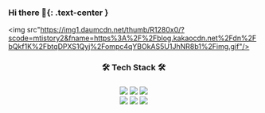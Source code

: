 ### Hi there 👋{: .text-center }
<img src"https://img1.daumcdn.net/thumb/R1280x0/?scode=mtistory2&fname=https%3A%2F%2Fblog.kakaocdn.net%2Fdn%2FbQkf1K%2FbtqDPXS1Qyj%2Fompc4qYBOkAS5U1JhNR8b1%2Fimg.gif"/></a>
<h3 align="center">🛠 Tech Stack 🛠 <h3>
<div align="center">
  <img src="https://img.shields.io/badge/Python-8e44ad?style=flat-square&logo=Python&logoColor=white"/></a>
  <img src="https://img.shields.io/badge/C++-00599C?style=flat-square&logo=C%2B%2B&logoColor=white"/></a>
  <img src="https://img.shields.io/badge/Swift-FA7343?style=flat-square&logo=Swift&logoColor=white"/></a></br>
  <img src="https://img.shields.io/badge/HTML5-E34F26?style=flat-square&logo=HTML5&logoColor=white"/></a>
  <img src="https://img.shields.io/badge/CSS-1572B6?style=flat-square&logo=CSS3&logoColor=white"/></a>
  <img src="https://img.shields.io/badge/Javascript-F7DF1E?style=flat-square&logo=JavaScript&logoColor=black"/></a>
</div>
<!--
**iamseungwoo/iamseungwoo** is a ✨ _special_ ✨ repository because its `README.md` (this file) appears on your GitHub profile.

Here are some ideas to get you started:

- 🔭 I’m currently working on ...
- 🌱 I’m currently learning ...
- 👯 I’m looking to collaborate on ...
- 🤔 I’m looking for help with ...
- 💬 Ask me about ...
- 📫 How to reach me: ...
- 😄 Pronouns: ...
- ⚡ Fun fact: ...
-->
